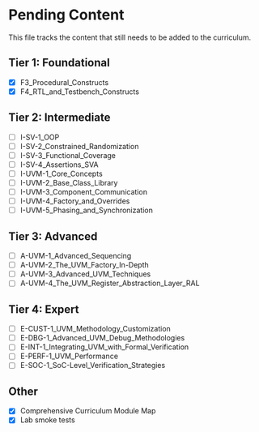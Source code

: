 # Pending Content

This file tracks the content that still needs to be added to the curriculum.

## Tier 1: Foundational

*   [x] F3_Procedural_Constructs
*   [x] F4_RTL_and_Testbench_Constructs

## Tier 2: Intermediate

*   [ ] I-SV-1_OOP
*   [ ] I-SV-2_Constrained_Randomization
*   [ ] I-SV-3_Functional_Coverage
*   [ ] I-SV-4_Assertions_SVA
*   [ ] I-UVM-1_Core_Concepts
*   [ ] I-UVM-2_Base_Class_Library
*   [ ] I-UVM-3_Component_Communication
*   [ ] I-UVM-4_Factory_and_Overrides
*   [ ] I-UVM-5_Phasing_and_Synchronization

## Tier 3: Advanced

*   [ ] A-UVM-1_Advanced_Sequencing
*   [ ] A-UVM-2_The_UVM_Factory_In-Depth
*   [ ] A-UVM-3_Advanced_UVM_Techniques
*   [ ] A-UVM-4_The_UVM_Register_Abstraction_Layer_RAL

## Tier 4: Expert

*   [ ] E-CUST-1_UVM_Methodology_Customization
*   [ ] E-DBG-1_Advanced_UVM_Debug_Methodologies
*   [ ] E-INT-1_Integrating_UVM_with_Formal_Verification
*   [ ] E-PERF-1_UVM_Performance
*   [ ] E-SOC-1_SoC-Level_Verification_Strategies

## Other

*   [x] Comprehensive Curriculum Module Map
*   [x] Lab smoke tests

